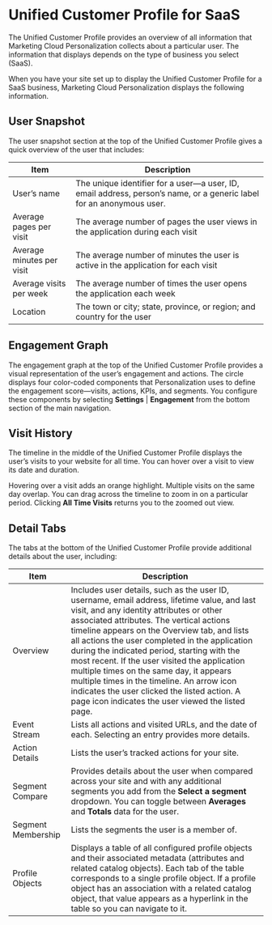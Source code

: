 

# Unified Customer Profile for SaaS

The Unified Customer Profile provides an overview of all information that
Marketing Cloud Personalization collects about a particular user. The
information that displays depends on the type of business you select (SaaS).

When you have your site set up to display the Unified Customer Profile for a
SaaS business, Marketing Cloud Personalization displays the following
information.

## User Snapshot

The user snapshot section at the top of the Unified Customer Profile gives a
quick overview of the user that includes:

Item | Description  
---|---  
User’s name | The unique identifier for a user—a user, ID, email address, person’s name, or a generic label for an anonymous user.  
Average pages per visit | The average number of pages the user views in the application during each visit  
Average minutes per visit | The average number of minutes the user is active in the application for each visit  
Average visits per week | The average number of times the user opens the application each week  
Location | The town or city; state, province, or region; and country for the user  
  
## Engagement Graph

The engagement graph at the top of the Unified Customer Profile provides a visual representation of the user’s engagement and actions. The circle displays four color-coded components that Personalization uses to define the engagement score—visits, actions, KPIs, and segments. You configure these components by selecting **Settings** | **Engagement** from the bottom section of the main navigation.

## Visit History

The timeline in the middle of the Unified Customer Profile displays the user’s
visits to your website for all time. You can hover over a visit to view its
date and duration.

Hovering over a visit adds an orange highlight. Multiple visits on the same
day overlap. You can drag across the timeline to zoom in on a particular
period. Clicking **All Time Visits** returns you to the zoomed out view.

## Detail Tabs

The tabs at the bottom of the Unified Customer Profile provide additional
details about the user, including:

Item | Description  
---|---  
Overview | Includes user details, such as the user ID, username, email address, lifetime value, and last visit, and any identity attributes or other associated attributes. The vertical actions timeline appears on the Overview tab, and lists all actions the user completed in the application during the indicated period, starting with the most recent. If the user visited the application multiple times on the same day, it appears multiple times in the timeline. An arrow icon indicates the user clicked the listed action. A page icon indicates the user viewed the listed page.  
Event Stream | Lists all actions and visited URLs, and the date of each. Selecting an entry provides more details.  
Action Details | Lists the user’s tracked actions for your site.  
Segment Compare | Provides details about the user when compared across your site and with any additional segments you add from the **Select a segment** dropdown. You can toggle between **Averages** and **Totals** data for the user.  
Segment Membership | Lists the segments the user is a member of.  
Profile Objects | Displays a table of all configured profile objects and their associated metadata (attributes and related catalog objects). Each tab of the table corresponds to a single profile object. If a profile object has an association with a related catalog object, that value appears as a hyperlink in the table so you can navigate to it.

